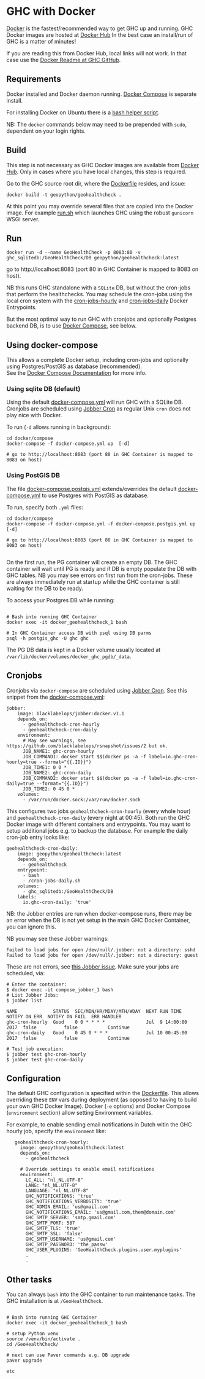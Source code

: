 # GHC with Docker

[Docker](https://www.docker.com/) is the fastest/recommended way to get GHC up and running. 
GHC Docker images are hosted at [Docker Hub](https://hub.docker.com/r/geopython/geohealthcheck) 
In the best case an install/run of GHC is a matter of minutes!

If you are reading this from Docker Hub, local links will not work. 
In that case use the [Docker Readme at GHC GitHub](https://github.com/geopython/GeoHealthCheck/blob/master/docker/README.md).

## Requirements

Docker installed and Docker daemon running.
[Docker Compose](https://docs.docker.com/compose/install) is separate install.

For installing Docker on Ubuntu there
is a  [bash helper script](install-docker-ubuntu.sh).

NB: The ``docker`` commands below may need to be prepended with ``sudo``, dependent on your login rights.

## Build

This step is not necessary as GHC Docker images are available 
from [Docker Hub](https://hub.docker.com/r/geopython/geohealthcheck).
Only in cases where you have local changes, this step is required.

Go to the GHC source root dir, 
where the [Dockerfile](../Dockerfile) resides, and issue:

```
docker build -t geopython/geohealthcheck .
```

At this point you may override several files that are copied into the Docker image.
For example [run.sh](run.sh) which launches GHC using the robust `gunicorn` WSGI server.

## Run

```
docker run -d --name GeoHealthCheck -p 8083:80 -v ghc_sqlitedb:/GeoHealthCheck/DB geopython/geohealthcheck:latest
```

go to http://localhost:8083 (port 80 in GHC Container is mapped to 8083 on host).

NB this runs GHC standalone with a `SQLite` DB, but without the cron-jobs that perform the healthchecks.
You may schedule the cron-jobs using the local cron system with the 
[cron-jobs-hourly](cron-jobs-hourly.sh) and
[cron-jobs-daily](cron-jobs-daily.sh) Docker Entrypoints.

But the most optimal way to run GHC with cronjobs and optionally Postgres backend DB,
is to use [Docker Compose](https://docs.docker.com/compose), see below.

## Using docker-compose

This allows a complete Docker setup, including cron-jobs and optionally using 
Postgres/PostGIS as database (recommended).  
See the [Docker Compose Documentation](https://docs.docker.com/compose)
for more info.

### Using sqlite DB (default)

Using the default [docker-compose.yml](compose/docker-compose.yml) will run GHC with a SQLite DB.
Cronjobs are scheduled using [Jobber Cron](https://github.com/blacklabelops/jobber-cron/) as
regular Unix `cron` does not play nice with Docker.

To run (`-d` allows running in background):

```
cd docker/compose
docker-compose -f docker-compose.yml up  [-d]

# go to http://localhost:8083 (port 80 in GHC Container is mapped to 8083 on host)

```
  
### Using PostGIS DB

The file [docker-compose.postgis.yml](compose/docker-compose.postgis.yml) 
extends/overrides the default [docker-compose.yml](compose/docker-compose.yml) to use Postgres with PostGIS
as database.

To run, specify both `.yml` files:


```
cd docker/compose
docker-compose -f docker-compose.yml -f docker-compose.postgis.yml up [-d]

# go to http://localhost:8083 (port 80 in GHC Container is mapped to 8083 on host)


```

On the first run, the PG container will create an empty DB. The GHC container will
wait until PG is ready and if DB is empty populate the DB with GHC tables. NB you
may see errors on first run from the cron-jobs. These are always immediately run at startup
while the GHC container is still waiting for the DB to be ready.

To access your Postgres DB while running:

```

# Bash into running GHC Container
docker exec -it docker_geohealthcheck_1 bash

# In GHC Container access DB with psql using DB parms
psql -h postgis_ghc -U ghc ghc

```

The PG DB data is kept in a Docker volume usually located at  
`/var/lib/docker/volumes/docker_ghc_pgdb/_data`. 

## Cronjobs

Cronjobs via `docker-compose` are scheduled using [Jobber Cron](https://github.com/blacklabelops/jobber-cron/).
See this snippet from the  [docker-compose.yml](compose/docker-compose.yml):

```
jobber:
	image: blacklabelops/jobber:docker.v1.1
	depends_on:
	  - geohealthcheck-cron-hourly
	  - geohealthcheck-cron-daily
	environment:
	  # May see warnings, see https://github.com/blacklabelops/rsnapshot/issues/2 but ok.
	  JOB_NAME1: ghc-cron-hourly
	  JOB_COMMAND1: docker start $$(docker ps -a -f label=io.ghc-cron-hourly=true --format="{{.ID}}")
	  JOB_TIME1: 0 0 *
	  JOB_NAME2: ghc-cron-daily
	  JOB_COMMAND2: docker start $$(docker ps -a -f label=io.ghc-cron-daily=true --format="{{.ID}}")
	  JOB_TIME2: 0 45 0 *
	volumes:
	  - /var/run/docker.sock:/var/run/docker.sock

```

This configures two jobs `geohealthcheck-cron-hourly` (every whole hour) and
`geohealthcheck-cron-daily` (every night at 00:45). Both run the GHC Docker image with different
containers and entrypoints. You may want to setup additional jobs e.g. to backup the database.
For example the daily cron-job entry looks like:

```
geohealthcheck-cron-daily:
	image: geopython/geohealthcheck:latest
	depends_on:
	  - geohealthcheck
	entrypoint:
	  - bash
	  - /cron-jobs-daily.sh
	volumes:
	  - ghc_sqlitedb:/GeoHealthCheck/DB
	labels:
	  io.ghc-cron-daily: 'true'
```

NB: the Jobber entries are run when docker-compose runs, there may be an error when the DB
is not yet setup in the main GHC Docker Container, you can ignore this.

NB you may see these Jobber warnings:

```
Failed to load jobs for open /dev/null/.jobber: not a directory: sshd
Failed to load jobs for open /dev/null/.jobber: not a directory: guest

```

These are not errors, see [this Jobber issue](https://github.com/blacklabelops/rsnapshot/issues/2).
Make sure your jobs are scheduled, via:


```
# Enter the container:
$ docker exec -it compose_jobber_1 bash
# List Jobber Jobs:
$ jobber list

NAME             STATUS  SEC/MIN/HR/MDAY/MTH/WDAY  NEXT RUN TIME         NOTIFY ON ERR  NOTIFY ON FAIL  ERR HANDLER
ghc-cron-hourly  Good    0 0 * * * *               Jul  9 14:00:00 2017  false          false           Continue
ghc-cron-daily   Good    0 45 0 * * *              Jul 10 00:45:00 2017  false          false           Continue

# Test job execution:
$ jobber test ghc-cron-hourly
$ jobber test ghc-cron-daily

```

## Configuration

The default GHC configuration is specified within the [Dockerfile](../Dockerfile).
This allows overriding these `ENV` vars during deployment (as opposed to having to build
your own GHC Docker Image). Docker (`-e` options) and Docker Compose (`environment` section)
allow setting Environment variables.  

For example, to enable sending email notifications
in Dutch witin the GHC hourly job, specify the `environment` like:

```
   geohealthcheck-cron-hourly:
     image: geopython/geohealthcheck:latest
     depends_on:
       - geohealthcheck
 
     # Override settings to enable email notifications
     environment:
       LC_ALL: "nl_NL.UTF-8"
       LANG: "nl_NL.UTF-8"
       LANGUAGE: "nl_NL.UTF-8"
       GHC_NOTIFICATIONS: 'true'
       GHC_NOTIFICATIONS_VERBOSITY: 'true'
       GHC_ADMIN_EMAIL: 'us@gmail.com'
       GHC_NOTIFICATIONS_EMAIL: 'us@gmail.com,them@domain.com'
       GHC_SMTP_SERVER: 'smtp.gmail.com'
       GHC_SMTP_PORT: 587
       GHC_SMTP_TLS: 'true'
       GHC_SMTP_SSL: 'false'
       GHC_SMTP_USERNAME: 'us@gmail.com'
       GHC_SMTP_PASSWORD: 'the_passw'
       GHC_USER_PLUGINS: 'GeoHealthCheck.plugins.user.myplugins'
       .
       .

```

## Other tasks

You can always `bash` into the GHC container to run maintenance tasks.
The GHC installation is at `/GeoHealthCheck`.

```

# Bash into running GHC Container
docker exec -it docker_geohealthcheck_1 bash

# setup Python venv
source /venv/bin/activate .
cd /GeoHealthCheck/
 
# next can use Paver commands e.g. DB upgrade
paver upgrade

etc
```

